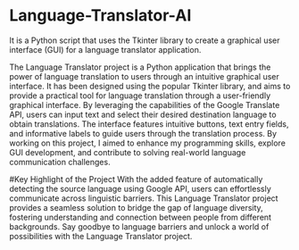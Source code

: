 # Language-Translator-AI
It is a Python script that uses the Tkinter library to create a graphical user interface (GUI) for a language translator application. 

The Language Translator project is a Python application that brings the power of language translation to users through an intuitive graphical user interface. It has been designed using the popular Tkinter library, and aims to provide a practical tool for language translation through a user-friendly graphical interface. By leveraging the capabilities of the Google Translate API, users can input text and select their desired destination language to obtain translations. The interface features intuitive buttons, text entry fields, and informative labels to guide users through the translation process. By working on this project, I aimed to enhance my programming skills, explore GUI development, and contribute to solving real-world language communication challenges.

#Key Highlight of the Project
With the added feature of automatically detecting the source language using Google API, users can effortlessly communicate across linguistic barriers. This Language Translator project provides a seamless solution to bridge the gap of language diversity, fostering understanding and connection between people from different backgrounds. Say goodbye to language barriers and unlock a world of possibilities with the Language Translator project.

